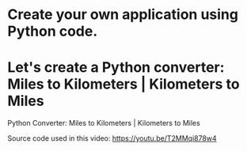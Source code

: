 # Create your own application using Python code.
# Let's create a Python converter: Miles to Kilometers  |  Kilometers to Miles

Python Converter:  Miles to Kilometers  |  Kilometers to Miles

Source code used in this video: https://youtu.be/T2MMqi878w4
